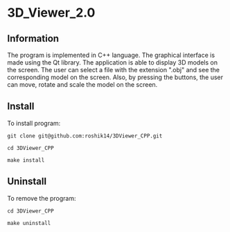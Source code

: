 # 3D_Viewer_2.0

## Information

The program is implemented in C++ language. The graphical interface is made using the Qt library. The application is able to display 3D models on the screen. The user can select a file with the extension ".obj" and see the corresponding model on the screen. Also, by pressing the buttons, the user can move, rotate and scale the model on the screen.

## Install

To install program:

```git clone git@github.com:roshik14/3DViewer_CPP.git```

```cd 3DViewer_CPP```

```make install```

## Uninstall
To remove the program:

```cd 3DViewer_CPP```

```make uninstall```
